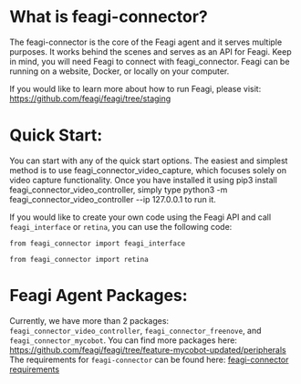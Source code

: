 # What is feagi-connector?
The feagi-connector is the core of the Feagi agent and it serves multiple purposes. It works behind the scenes and serves as an API for Feagi.
Keep in mind, you will need Feagi to connect with feagi_connector. Feagi can be running on a website, Docker, or locally on your computer. 

If you would like to learn more about how to run Feagi, please visit: https://github.com/feagi/feagi/tree/staging

# Quick Start:
You can start with any of the quick start options. The easiest and simplest method is to use feagi_connector_video_capture, which focuses solely on video capture functionality. Once you have installed it using pip3 install feagi_connector_video_controller, simply type python3 -m feagi_connector_video_controller --ip 127.0.0.1 to run it.

If you would like to create your own code using the Feagi API and call `feagi_interface` or `retina`, you can use the following code:

`from feagi_connector import feagi_interface`

`from feagi_connector import retina`

# Feagi Agent Packages:
Currently, we have more than 2 packages: `feagi_connector_video_controller`, `feagi_connector_freenove`, and `feagi_connector_mycobot`. You can find more packages here: https://github.com/feagi/feagi/tree/feature-mycobot-updated/peripherals
The requirements for `feagi-connector` can be found here: [feagi-connector requirements](https://github.com/feagi/feagi/blob/staging/peripherals/feagi_connector_core/feagi_connector/requirements.txt)